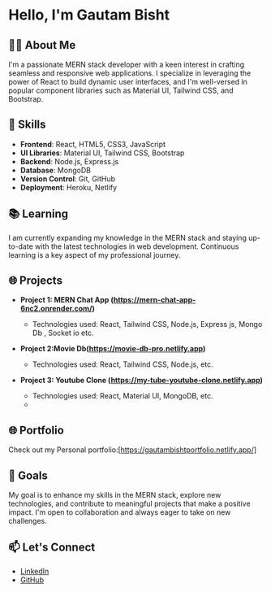 # Hello, I'm Gautam Bisht

## 👨‍💻 About Me
I'm a passionate MERN stack developer with a keen interest in crafting seamless and responsive web applications. I specialize in leveraging the power of React to build dynamic user interfaces, and I'm well-versed in popular component libraries such as Material UI, Tailwind CSS, and Bootstrap.

## 🚀 Skills
- **Frontend**: React, HTML5, CSS3, JavaScript
- **UI Libraries**: Material UI, Tailwind CSS, Bootstrap
- **Backend**: Node.js, Express.js
- **Database**: MongoDB
- **Version Control**: Git, GitHub
- **Deployment**: Heroku, Netlify



## 📚 Learning
I am currently expanding my knowledge in the MERN stack and staying up-to-date with the latest technologies in web development. Continuous learning is a key aspect of my professional journey.

## 🌐 Projects
- **Project 1: MERN Chat App  (https://mern-chat-app-6nc2.onrender.com/)**
    - Technologies used: React, Tailwind CSS, Node.js, Express js, Mongo Db , Socket io etc.

- **Project 2:Movie Db(https://movie-db-pro.netlify.app)**
  
  - Technologies used: React, Tailwind CSS, Node.js, etc.

- **Project 3: Youtube Clone (https://my-tube-youtube-clone.netlify.app)**
 
  - Technologies used: React, Material UI, MongoDB, etc.
  - 
## 🌐 Portfolio
Check out my Personal portfolio:[https://gautambishtportfolio.netlify.app/]

## 🌱 Goals
My goal is to enhance my skills in the MERN stack, explore new technologies, and contribute to meaningful projects that make a positive impact. I'm open to collaboration and always eager to take on new challenges.

## 📫 Let's Connect
- [LinkedIn](https://www.linkedin.com/in/gautam-bisht-863225277/?utm_source=share&utm_campaign=share_via&utm_content=profile&utm_medium=android_app)
- [GitHub](https://github.com/GautamBisht12)
